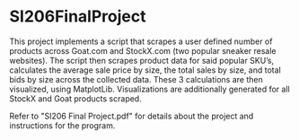 # SI206FinalProject
This project implements a script that scrapes a user defined number of products across Goat.com and StockX.com (two popular sneaker resale websites). The script then scrapes product data for said popular SKU’s, calculates the average sale price by size, the total sales by size, and total bids by size across the collected data. These 3 calculations are then visualized, using MatplotLib. Visualizations are additionally generated for all StockX and Goat products scraped.

Refer to "SI206 Final Project.pdf" for details about the project and instructions for the program.
